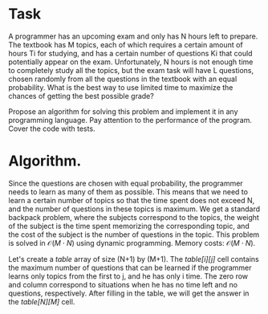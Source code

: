 # Task

A programmer has an upcoming exam and only has N hours left to prepare. The textbook has M topics, each of which requires a certain amount of hours Ti for studying, and has a certain number of questions Ki that could potentially appear on the exam. Unfortunately, N hours is not enough time to completely study all the topics, but the exam task will have L questions, chosen randomly from all the questions in the textbook with an equal probability. What is the best way to use limited time to maximize the chances of getting the best possible grade?

Propose an algorithm for solving this problem and implement it in any programming language. Pay attention to the performance of the program. Cover the code with tests.


# Algorithm.
Since the questions are chosen with equal probability, the programmer needs to learn as many of them as possible. This means that we need to learn a certain number of topics so that the time spent does not exceed N, and the number of questions in these topics is maximum. 
We get a standard backpack problem, where the subjects correspond to the topics, the weight of the subject is the time spent memorizing the corresponding topic, and the cost of the subject is the number of questions in the topic.
This problem is solved in $\mathcal{O}(M \cdot N)$ using dynamic programming. Memory costs: $\mathcal{O}(M \cdot N)$.

Let's create a *table* array of size (N+1) by (M+1). The *table[i][j]* cell contains the maximum number of questions that can be learned if the programmer learns only topics from the first to j, and he has only i time. The zero row and column correspond to situations when he has no time left and no questions, respectively. After filling in the table, we will get the answer in the *table[N][M]* cell.
